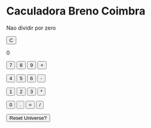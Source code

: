<h1>Caculadora Breno Coimbra</h1>
<p class="warning">Nao dividir por zero</p>
<div id="calculator" class="calculator">

  <button id="clear" class="clear">C</button>

  <div id="viewer" class="viewer">0</div>

  <button class="num" data-num="7">7</button>
  <button class="num" data-num="8">8</button>
  <button class="num" data-num="9">9</button>
  <button data-ops="plus" class="ops">+</button>

  <button class="num" data-num="4">4</button>
  <button class="num" data-num="5">5</button>
  <button class="num" data-num="6">6</button>
  <button data-ops="minus" class="ops">-</button>

  <button class="num" data-num="1">1</button>
  <button class="num" data-num="2">2</button>
  <button class="num" data-num="3">3</button>
  <button data-ops="times" class="ops">*</button>

  <button class="num" data-num="0">0</button>
  <button class="num" data-num=".">.</button>
  <button id="equals" class="equals" data-result="">=</button>
  <button data-ops="divided by" class="ops">/</button>
</div>

<button id="reset" class="reset">Reset Universe?</button>
